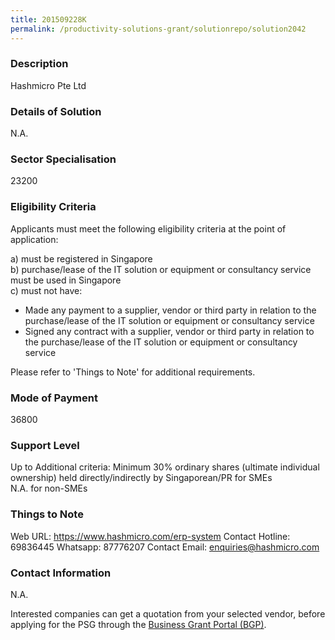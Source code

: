```yaml
---
title: 201509228K
permalink: /productivity-solutions-grant/solutionrepo/solution2042
---
```


### Description

Hashmicro Pte Ltd

### Details of Solution

N.A.

### Sector Specialisation

 23200 

### Eligibility Criteria

Applicants must meet the following eligibility criteria at the point of application:

a) must be registered in Singapore <br>
b) purchase/lease of the IT solution or equipment or consultancy service must be used in Singapore <br>
c) must not have:
- Made any payment to a supplier, vendor or third party in relation to the purchase/lease of the IT solution or equipment or consultancy service
- Signed any contract with a supplier, vendor or third party in relation to the purchase/lease of the IT solution or equipment or consultancy service

Please refer to 'Things to Note' for additional requirements.

### Mode of Payment
36800

### Support Level
Up to Additional criteria: 
 Minimum 30% ordinary shares (ultimate individual ownership) held directly/indirectly by Singaporean/PR for SMEs <br>
N.A. for non-SMEs

### Things to Note
Web URL: https://www.hashmicro.com/erp-system 
Contact Hotline: 69836445
Whatsapp: 87776207
Contact Email: enquiries@hashmicro.com 


### Contact Information
N.A.

Interested companies can get a quotation from your selected vendor, before applying for the PSG through the <a target='_blank' rel='noopener' href='https://www.businessgrants.gov.sg/'>Business Grant Portal (BGP)</a>.
